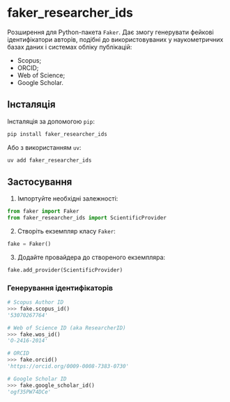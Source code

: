 # faker_researcher_ids

Розширення для Python-пакета `Faker`. Дає змогу генерувати фейкові ідентифікатори авторів, подібні до використовуваних у наукометричних базах даних і системах обліку публікацій:
- Scopus;
- ORCID;
- Web of Science;
- Google Scholar.

## Інсталяція

Інсталяція за допомогою `pip`:  
```bash
pip install faker_researcher_ids
```

Або з використанням `uv`:  
```bash
uv add faker_researcher_ids
```

## Застосування

1. Імпортуйте необхідні залежності:  
```python
from faker import Faker  
from faker_researcher_ids import ScientificProvider
```

2. Створіть екземпляр класу `Faker`:
```python
fake = Faker()
```

3. Додайте провайдера до створеного екземпляра:
```python
fake.add_provider(ScientificProvider)
```

### Генерування ідентифікаторів

```python
# Scopus Author ID
>>> fake.scopus_id()
'53070267764'

# Web of Science ID (aka ResearcherID)
>>> fake.wos_id()
'O-2416-2014'

# ORCID
>>> fake.orcid()
'https://orcid.org/0009-0008-7383-0730'

# Google Scholar ID
>>> fake.google_scholar_id()
'ogf35PW74DCe'
```
